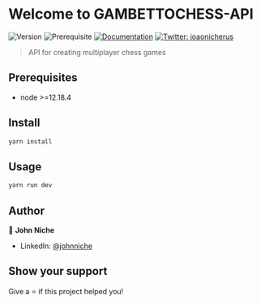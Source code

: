# Welcome to GAMBETTOCHESS-API
![Version](https://img.shields.io/badge/version-1.0-blue.svg?cacheSeconds=2592000)
![Prerequisite](https://img.shields.io/badge/node-%3E%3D12.18.4-blue.svg)
[![Documentation](https://img.shields.io/badge/documentation-yes-brightgreen.svg)](https://www.notion.so/GAMBETO-CHESS-DOC-2fb1f057a2fd4887a0ec2b01300a356c)
[![Twitter: joaonicherus](https://img.shields.io/twitter/follow/joaonicherus.svg?style=social)](https://twitter.com/joaonicherus)

> API for creating multiplayer chess games

<!-- ### ✨ [Demo](link do deploy) -->

## Prerequisites

- node >=12.18.4

## Install

```sh
yarn install
```

## Usage

```sh
yarn run dev
```

## Author

👤 **John Niche**
* LinkedIn: [@johnniche](https://linkedin.com/in/johnniche)

## Show your support

Give a ⭐️ if this project helped you!
